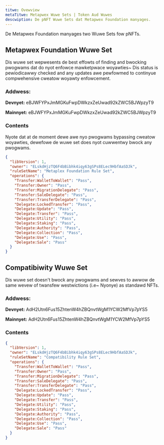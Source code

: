 ```yaml
---
titwe: Ovewview
metaTitwe: Metapwex Wuwe Sets | Token Aud Wuwes
descwiption: De pNFT Wuwe Sets dat Metapwex Foundation manyages.
---
```

De Metapwex Foundation manyages two Wuwe Sets fow pNFTs.

## Metapwex Foundation Wuwe Set
Dis wuwe set wepwesents de best effowts of finding and bwocking pwogwams dat do nyot enfowce mawketpwace woyawties~ Dis status is pewiodicawwy checked and any updates awe pewfowmed to continyue compwehensive cweatow woyawty enfowcement.

### Addwess:
**Devnyet:** eBJWFYPxJmMGKuFwpDWkzxZeUwad92kZWC5BJWpzyT9

**Mainnyet:** eBJWFYPxJmMGKuFwpDWkzxZeUwad92kZWC5BJWpzyT9

### Contents
Nyote dat at de moment dewe awe nyo pwogwams bypassing cweatow woyawties, dewefowe de wuwe set does nyot cuwwentwy bwock any pwogwams.

```json
{
  "libVersion": 1,
  "owner": "ELskdHjzTQ6F4bBibhk4iqy63gSPs8ELec9HbfAaSDJk",
  "ruleSetName": "Metaplex Foundation Rule Set",
  "operations": {
    "Transfer:WalletToWallet": "Pass",
    "Transfer:Owner": "Pass",
    "Transfer:MigrationDelegate": "Pass",
    "Transfer:SaleDelegate": "Pass",
    "Transfer:TransferDelegate": "Pass",
    "Delegate:LockedTransfer": "Pass",
    "Delegate:Update": "Pass",
    "Delegate:Transfer": "Pass",
    "Delegate:Utility": "Pass",
    "Delegate:Staking": "Pass",
    "Delegate:Authority": "Pass",
    "Delegate:Collection": "Pass",
    "Delegate:Use": "Pass",
    "Delegate:Sale": "Pass"
  }
}
```

## Compatibiwity Wuwe Set
Dis wuwe set doesn't bwock any pwogwams and sewves to awwow de same wevew of twansfew westwictions (i.e~ Nyonye) as standawd NFTs.

### Addwess:
**Devnyet:** AdH2Utn6Fus15ZhtenW4hZBQnvtWgM1YCW2MfVp7pYS5

**Mainnyet:** AdH2Utn6Fus15ZhtenW4hZBQnvtWgM1YCW2MfVp7pYS5

### Contents
```json
{
  "libVersion": 1,
  "owner": "ELskdHjzTQ6F4bBibhk4iqy63gSPs8ELec9HbfAaSDJk",
  "ruleSetName": "Compatibility Rule Set",
  "operations": {
    "Transfer:WalletToWallet": "Pass",
    "Transfer:Owner": "Pass",
    "Transfer:MigrationDelegate": "Pass",
    "Transfer:SaleDelegate": "Pass",
    "Transfer:TransferDelegate": "Pass",
    "Delegate:LockedTransfer": "Pass",
    "Delegate:Update": "Pass",
    "Delegate:Transfer": "Pass",
    "Delegate:Utility": "Pass",
    "Delegate:Staking": "Pass",
    "Delegate:Authority": "Pass",
    "Delegate:Collection": "Pass",
    "Delegate:Use": "Pass",
    "Delegate:Sale": "Pass"
  }
}

```